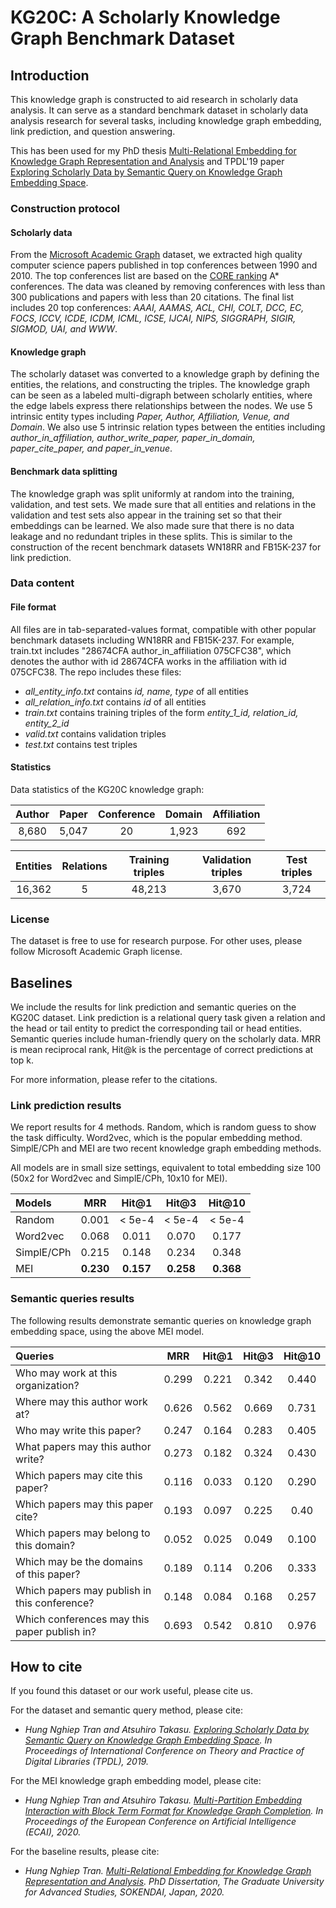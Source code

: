# KG20C: A Scholarly Knowledge Graph Benchmark Dataset

## Introduction

This knowledge graph is constructed to aid research in scholarly data analysis. It can serve as a standard benchmark dataset in scholarly data analysis research for several tasks, including knowledge graph embedding, link prediction, and question answering.

This has been used for my PhD thesis [Multi-Relational Embedding for Knowledge Graph Representation and Analysis](https://ir.soken.ac.jp/?action=pages_view_main&active_action=repository_view_main_item_detail&item_id=6334&item_no=1&page_id=29&block_id=155) and TPDL'19 paper [Exploring Scholarly Data by Semantic Query on Knowledge Graph Embedding Space](https://arxiv.org/abs/1909.08191). 

### Construction protocol
#### Scholarly data
From the [Microsoft Academic Graph](https://academic.microsoft.com/) dataset, we extracted high quality computer science papers published in top conferences between 1990 and 2010. The top conferences list are based on the [CORE ranking](http://portal.core.edu.au/conf-ranks/) A* conferences. The data was cleaned by removing conferences with less than 300 publications and papers with less than 20 citations. The final list includes 20 top conferences: *AAAI, AAMAS, ACL, CHI, COLT, DCC, EC, FOCS, ICCV, ICDE, ICDM, ICML, ICSE, IJCAI, NIPS, SIGGRAPH, SIGIR, SIGMOD, UAI, and WWW*.

#### Knowledge graph
The scholarly dataset was converted to a knowledge graph by defining the entities, the relations, and constructing the triples. The knowledge graph can be seen as a labeled multi-digraph between scholarly entities, where the edge labels express there relationships between the nodes. We use 5 intrinsic entity types including *Paper, Author, Affiliation, Venue, and Domain*. We also use 5 intrinsic relation types between the entities including *author\_in\_affiliation, author\_write\_paper, paper\_in\_domain, paper\_cite\_paper, and paper\_in\_venue*.

#### Benchmark data splitting
The knowledge graph was split uniformly at random into the training, validation, and test sets. We made sure that all entities and relations in the validation and test sets also appear in the training set so that their embeddings can be learned. We also made sure that there is no data leakage and no redundant triples in these splits. This is similar to the construction of the recent benchmark datasets WN18RR and FB15K-237 for link prediction.

### Data content
#### File format
All files are in tab-separated-values format, compatible with other popular benchmark datasets including WN18RR and FB15K-237. For example, train.txt includes "28674CFA	author_in_affiliation	075CFC38", which denotes the author with id 28674CFA works in the affiliation with id 075CFC38. The repo includes these files:
- *all_entity_info.txt* contains *id, name, type* of all entities
- *all_relation_info.txt* contains *id* of all entities
- *train.txt* contains training triples of the form *entity_1_id, relation_id, entity_2_id*
- *valid.txt* contains validation triples
- *test.txt* contains test triples

#### Statistics
Data statistics of the KG20C knowledge graph:

Author | Paper | Conference | Domain | Affiliation
:---: | :---: | :---: | :---: | :---:
8,680 | 5,047 | 20 | 1,923 | 692

Entities | Relations | Training triples | Validation triples | Test triples
:---: | :---: | :---: | :---: | :---:
16,362 | 5 | 48,213 | 3,670 | 3,724

### License
The dataset is free to use for research purpose. For other uses, please follow Microsoft Academic Graph license.

## Baselines
We include the results for link prediction and semantic queries on the KG20C dataset. Link prediction is a relational query task given a relation and the head or tail entity to predict the corresponding tail or head entities. Semantic queries include human-friendly query on the scholarly data. MRR is mean reciprocal rank, Hit@k is the percentage of correct predictions at top k. 

For more information, please refer to the citations.

### Link prediction results
We report results for 4 methods. Random, which is random guess to show the task difficulty. Word2vec, which is the popular embedding method. SimplE/CPh and MEI are two recent knowledge graph embedding methods. 

All models are in small size settings, equivalent to total embedding size 100 (50x2 for Word2vec and SimplE/CPh, 10x10 for MEI).

Models | MRR | Hit@1 | Hit@3 | Hit@10
:--- | :---: | :---: | :---: | :---:
Random | 0.001 | < 5e-4 | < 5e-4 | < 5e-4
Word2vec | 0.068 | 0.011 | 0.070 | 0.177
SimplE/CPh | 0.215 | 0.148 | 0.234 | 0.348
MEI | **0.230** | **0.157** | **0.258** | **0.368**

### Semantic queries results
The following results demonstrate semantic queries on knowledge graph embedding space, using the above MEI model.

Queries | MRR | Hit@1 | Hit@3 | Hit@10
:--- | :---: | :---: | :---: | :---:
Who may work at this organization? | 0.299 | 0.221 | 0.342 | 0.440
Where may this author work at? | 0.626 | 0.562 | 0.669 | 0.731
Who may write this paper? | 0.247 | 0.164 | 0.283 | 0.405
What papers may this author write? | 0.273 | 0.182 | 0.324 | 0.430
Which papers may cite this paper? | 0.116 | 0.033 | 0.120 | 0.290
Which papers may this paper cite? | 0.193 | 0.097 | 0.225 | 0.40
Which papers may belong to this domain? | 0.052 | 0.025 | 0.049 | 0.100
Which may be the domains of this paper? | 0.189 | 0.114 | 0.206 | 0.333
Which papers may publish in this conference? | 0.148 | 0.084 | 0.168 | 0.257
Which conferences may this paper publish in? | 0.693 | 0.542 | 0.810 | 0.976

## How to cite
If you found this dataset or our work useful, please cite us.

For the dataset and semantic query method, please cite:
- *Hung Nghiep Tran and Atsuhiro Takasu. <a href="https://arxiv.org/abs/1909.08191" target="_blank">Exploring Scholarly Data by Semantic Query on Knowledge Graph Embedding Space</a>. In Proceedings of International Conference on Theory and Practice of Digital Libraries (TPDL), 2019.*

For the MEI knowledge graph embedding model, please cite:
- *Hung Nghiep Tran and Atsuhiro Takasu. <a href="https://arxiv.org/abs/2006.16365" target="_blank">Multi-Partition Embedding Interaction with Block Term Format for Knowledge Graph Completion</a>. In Proceedings of the European Conference on Artificial Intelligence (ECAI), 2020.*

For the baseline results, please cite:
- *Hung Nghiep Tran. <a href="https://ir.soken.ac.jp/?action=pages_view_main&active_action=repository_view_main_item_detail&item_id=6334&item_no=1&page_id=29&block_id=155" target="_blank">Multi-Relational Embedding for Knowledge Graph Representation and Analysis</a>. PhD Dissertation, The Graduate University for Advanced Studies, SOKENDAI, Japan, 2020.*  
